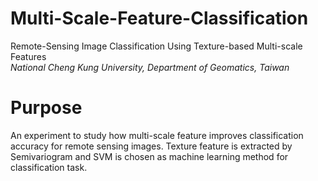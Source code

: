 # Multi-Scale-Feature-Classification
Remote-Sensing Image Classification Using Texture-based Multi-scale Features  
*National Cheng Kung University, Department of Geomatics, Taiwan*

# Purpose
An experiment to study how multi-scale feature improves classification accuracy for remote sensing images. Texture feature is extracted by Semivariogram and SVM is chosen as machine learning method for classification task.
